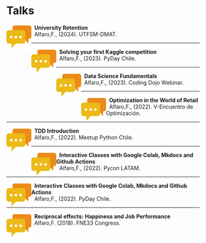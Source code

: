 # Talks

<p>
<a href="https://github.com/fralfaro/portfolio/blob/main/docs/files/talks/MAT283_2024S1_talk.pdf">
    <img src="../../images/talk.png"
      style="float:left; width:65px; height:65px;">
</a>
<span style="vertical-align:bottom">
&nbsp <strong>University Retention</strong> <br>
&nbsp  Alfaro,F., (2024). UTFSM-DMAT.
</span>
</p>

<hr size="30">

<p>
<a href="https://github.com/fralfaro/portfolio/blob/main/docs/files/talks/PyDayChile2023_talk.pdf">
    <img src="../../images/talk.png"
      style="float:left; width:65px; height:65px;">
</a>
<span style="vertical-align:bottom">
&nbsp <strong>Solving your first Kaggle competition</strong> <br>
&nbsp  Alfaro,F., (2023). PyDay Chile.
</span>
</p>

<hr size="30">

<p>
<a href="https://github.com/fralfaro/portfolio/blob/main/docs/files/talks/cd_intro_ds_talk.pdf">
    <img src="../../images/talk.png"
      style="float:left; width:65px; height:65px;">
</a>
<span style="vertical-align:bottom">
&nbsp <strong>Data Science Fundamentals</strong> <br>
&nbsp  Alfaro,F., (2023). Coding Dojo Webinar.
</span>
</p>

<hr size="30">

<p>
<a href="https://github.com/fralfaro/portfolio/blob/main/docs/files/talks/workshop_optimization_talk.pdf">
    <img src="../../images/talk.png"
      style="float:left; width:65px; height:65px;">
</a>
<span style="vertical-align:bottom">
&nbsp <strong>Optimization in the World of Retail</strong> <br>
&nbsp  Alfaro,F., (2022). V-Encuentro de Optimización.
</span>
</p>

<hr size="30">

<p>
<a href="https://github.com/fralfaro/portfolio/blob/main/docs/files/talks/MeetupPythonChile_20220929_talk.pdf">
    <img src="../../images/talk.png"
      style="float:left; width:65px; height:65px;">
</a>
<span style="vertical-align:bottom">
&nbsp <strong>TDD Introduction</strong> <br>
&nbsp  Alfaro,F., (2022). Meetup Python Chile.
</span>
</p>

<hr size="30">

<p>
<a href="https://github.com/fralfaro/portfolio/blob/main/docs/files/talks/PyConLatam2022_talk.pdf">
    <img src="../../images/talk.png"
      style="float:left; width:65px; height:65px;">
</a>
<span style="vertical-align:bottom">
&nbsp <strong>Interactive Classes with Google Colab, Mkdocs and Github Actions</strong> <br>
&nbsp  Alfaro,F., (2022). Pycon LATAM.
</span>
</p>

<hr size="30">

<p>
<a href="https://github.com/fralfaro/portfolio/blob/main/docs/files/talks/PyDayChile2022_talk.pdf">
    <img src="../../images/talk.png"
      style="float:left; width:65px; height:65px;">
</a>
<span style="vertical-align:bottom">
&nbsp <strong>Interactive Classes with Google Colab, Mkdocs and Github Actions</strong> <br>
&nbsp  Alfaro,F., (2022). PyDay Chile.
</span>
</p>

<hr size="30">

<p>
<a href="https://github.com/fralfaro/portfolio/blob/main/docs/files/talks/FNE33_talk.pdf">
    <img src="../../images/talk.png"
      style="float:left; width:65px; height:65px;">
</a>
<span style="vertical-align:bottom">
&nbsp <strong>Reciprocal effects: Happiness and Job Performance</strong> <br>
&nbsp  Alfaro,F. (2018). FNE33 Congress.
</span>
</p>


